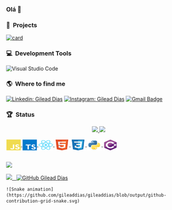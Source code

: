 ### Olá 👋

<!--
**gileaddias/gileaddias** is a ✨ _special_ ✨ repository because its `README.md` (this file) appears on your GitHub profile.

Here are some ideas to get you started:

- 🔭 I’m currently working on ...
- 🌱 I’m currently learning ...
- 👯 I’m looking to collaborate on ...
- 🤔 I’m looking for help with ...
- 💬 Ask me about ...
- 📫 How to reach me: ...
- 😄 Pronouns: ...
- ⚡ Fun fact: ...
-->
### :file_folder: &nbsp;**Projects**

  [![card](https://github-readme-stats.vercel.app/api/pin/?username=gileaddias&repo=gileaddias&theme=dracula)](https://github.com/gileaddias/gileaddias)


### :computer: &nbsp;**Development Tools**

  ![Visual Studio Code](https://img.shields.io/badge/-Visual%20Studio%20Code-333333?style=flat&logo=visual-studio-code&logoColor=007ACC)
  
  ### :earth_americas: &nbsp;**Where to find me**

[![Linkedin: Gilead Dias](https://img.shields.io/badge/LinkedIn-0077B5?style=for-the-badge&logo=linkedin&logoColor=white&link=https://www.linkedin.com/in/giliade-dias-farias-1a94141bb/)](https://www.linkedin.com/in/giliade-dias-farias-1a94141bb/)
[![Instagram: Gilead Dias](https://img.shields.io/badge/Instagram-E4405F?style=for-the-badge&logo=instagram&logoColor=white&link=https://www.instagram.com/gileaddias)](https://www.instagram.com/gileaddias)
[![Gmail Badge](https://img.shields.io/badge/Gmail-D14836?style=for-the-badge&logo=gmail&logoColor=white&link=mailto:gfarias.gpf@gmail.com)](mailto:gfarias.gpf@gmail.com)

### :trophy: &nbsp;Status
<div align="center">
  <a href="https://github.com/gileaddias">
  <img height="180em" src="https://github-readme-stats.vercel.app/api?username=gileaddias&show_icons=true&theme=dracula&include_all_commits=true&count_private=true"/>
  <img height="180em" src="https://github-readme-stats.vercel.app/api/top-langs/?username=gileaddias&layout=compact&langs_count=7&theme=dark"/>
</div>
  
  <div style="display: inline_block"><br>
  <img align="center" alt="Rafa-Js" height="30" width="40" src="https://raw.githubusercontent.com/devicons/devicon/master/icons/javascript/javascript-plain.svg">
  <img align="center" alt="Rafa-Ts" height="30" width="40" src="https://raw.githubusercontent.com/devicons/devicon/master/icons/typescript/typescript-plain.svg">
  <img align="center" alt="Rafa-React" height="30" width="40" src="https://raw.githubusercontent.com/devicons/devicon/master/icons/react/react-original.svg">
  <img align="center" alt="Rafa-HTML" height="30" width="40" src="https://raw.githubusercontent.com/devicons/devicon/master/icons/html5/html5-original.svg">
  <img align="center" alt="Rafa-CSS" height="30" width="40" src="https://raw.githubusercontent.com/devicons/devicon/master/icons/css3/css3-original.svg">
  <img align="center" alt="Rafa-Python" height="30" width="40" src="https://raw.githubusercontent.com/devicons/devicon/master/icons/python/python-original.svg">
  <img align="center" alt="Gilead-Csharp" height="30" width="40" src="https://raw.githubusercontent.com/devicons/devicon/master/icons/csharp/csharp-original.svg">
</div>
  
 <br />
  
![](./profile-3d-contrib/profile-night-green.svg)
  
  
 ![](https://komarev.com/ghpvc/?username=gileaddias&color=006bed) &nbsp;
[![GitHub Gilead Dias]( https://img.shields.io/github/followers/gileaddias?label=follow&style=social)](https://github.com/gileaddias)  
    
   
    
    ![Snake animation](https://github.com/gileaddias/gileaddias/blob/output/github-contribution-grid-snake.svg)
  
